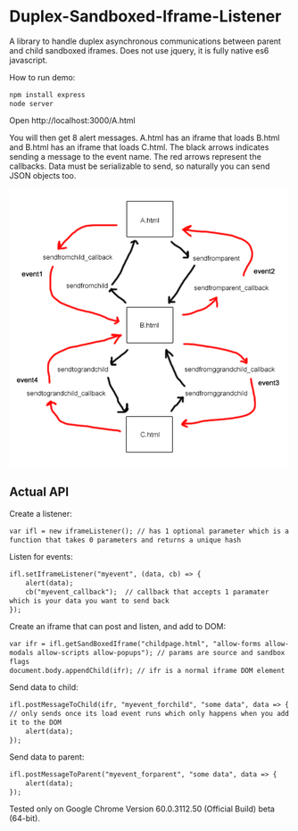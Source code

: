 # Duplex-Sandboxed-Iframe-Listener
A library to handle duplex asynchronous communications between parent and child sandboxed iframes. Does not use jquery, it is fully native es6 javascript.

How to run demo:

```
npm install express
node server
```

Open http://localhost:3000/A.html

You will then get 8 alert messages. A.html has an iframe that loads B.html and B.html has an iframe that loads C.html. The black arrows indicates sending a message to the event name. The red arrows represent the callbacks. Data must be serializable to send, so naturally you can send JSON objects too. 

![alt text](https://raw.githubusercontent.com/TheInvoker/Duplex-Sandboxed-Iframe-Listener/master/DISL.png)

## Actual API

Create a listener:
```
var ifl = new iframeListener(); // has 1 optional parameter which is a function that takes 0 parameters and returns a unique hash
```

Listen for events:
```
ifl.setIframeListener("myevent", (data, cb) => {
	alert(data);
	cb("myevent_callback");  // callback that accepts 1 paramater which is your data you want to send back
});
```

Create an iframe that can post and listen, and add to DOM:
```
var ifr = ifl.getSandBoxedIframe("childpage.html", "allow-forms allow-modals allow-scripts allow-popups"); // params are source and sandbox flags
document.body.appendChild(ifr); // ifr is a normal iframe DOM element
```

Send data to child:
```
ifl.postMessageToChild(ifr, "myevent_forchild", "some data", data => { // only sends once its load event runs which only happens when you add it to the DOM
	alert(data);
});
```

Send data to parent:
```
ifl.postMessageToParent("myevent_forparent", "some data", data => {
	alert(data);
});
```

Tested only on Google Chrome Version 60.0.3112.50 (Official Build) beta (64-bit).